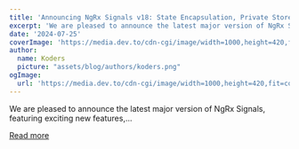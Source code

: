 ```yaml
---
title: 'Announcing NgRx Signals v18: State Encapsulation, Private Store Members, Enhanced Entity Management, and more!'
excerpt: 'We are pleased to announce the latest major version of NgRx Signals, featuring exciting new features,...'
date: '2024-07-25'
coverImage: 'https://media.dev.to/cdn-cgi/image/width=1000,height=420,fit=cover,gravity=auto,format=auto/https%3A%2F%2Fdev-to-uploads.s3.amazonaws.com%2Fuploads%2Farticles%2F8zkja288gsxhwc8mfdc7.png'
author:
  name: Koders
  picture: "assets/blog/authors/koders.png"
ogImage:
  url: 'https://media.dev.to/cdn-cgi/image/width=1000,height=420,fit=cover,gravity=auto,format=auto/https%3A%2F%2Fdev-to-uploads.s3.amazonaws.com%2Fuploads%2Farticles%2F8zkja288gsxhwc8mfdc7.png'
---
```


We are pleased to announce the latest major version of NgRx Signals, featuring exciting new features,...

[Read more](https://dev.to/ngrx/announcing-ngrx-signals-v18-state-encapsulation-private-store-members-enhanced-entity-management-and-more-2lo6)
